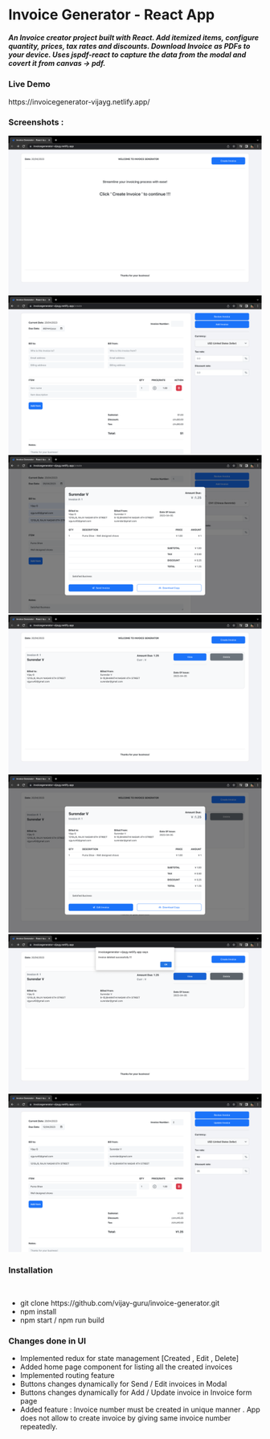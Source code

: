 # Invoice Generator - React App

<h5>An Invoice creator project built with React. Add itemized items, configure quantity, prices, tax rates and discounts. Download Invoice as PDFs to your device. Uses jspdf-react to capture the data from the modal and covert it from canvas -> pdf.</h5>

<h3>Live Demo</h3>
https://invoicegenerator-vijayg.netlify.app/
<br/>

<h3>Screenshots : </h3>

<img src="/public/images/1.png" />
<img src="/public/images/2.png" />
<img src="/public/images/3.png" />
<img src="/public/images/4.png" />
<img src="/public/images/5.png" />
<img src="/public/images/6.png" />
<img src="/public/images/7.png" />
<br/>


<h3>Installation</h3>
<br/>
<ul>
  <li>git clone https://github.com/vijay-guru/invoice-generator.git</li>

<li>npm install</li>

<li>npm start / npm run build</li>
  </ul>
  
<h3>Changes done in UI</h3>

<ul>
  <li>Implemented redux for state management [Created , Edit , Delete]</li>
  <li>Added home page component for listing all the created invoices </li>
  <li>Implemented routing feature</li>
  <li>Buttons changes dynamically for Send / Edit invoices in Modal</li>
  <li>Buttons changes dynamically for Add / Update invoice in Invoice form page</li>
  <li> Added feature : Invoice number must be created in unique manner . App does not allow to create invoice by giving same invoice number repeatedly.</li>
  </ul>
  
  
